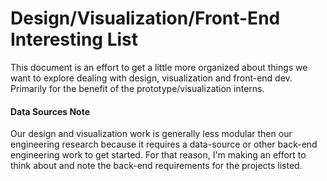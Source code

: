 # Design/Visualization/Front-End Interesting List

This document is an effort to get a little more organized about things we want to explore dealing with design, visualization and front-end dev. Primarily for the benefit of the prototype/visualization interns.

#### Data Sources Note

Our design and visualization work is generally less modular then our engineering research because it requires a data-source or other back-end engineering work to get started. For that reason, I'm making an effort to think about and note the back-end requirements for the projects listed.
